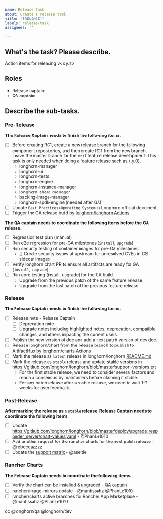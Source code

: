 ```yaml
---
name: Release task
about: Create a release task
title: "[RELEASE]"
labels: release/task
assignees: ''

---
```


## What's the task? Please describe.
Action items for releasing v<x.y.z>

## Roles
- Release captain: <!--responsible for RD efforts of release development and coordinating with QA captain-->
- QA captain: <!--responsible for coordinating QA efforts of release testing tasks-->

## Describe the sub-tasks.

### Pre-Release

**The Release Captain needs to finish the following items.**

- [ ] Before creating RC1, create a new release branch for the following component repositories, and then create RC1 from the new branch. Leave the master branch for the next feature release development (This task is only needed when doing a feature release such as x.y.0).
  - longhorn-manager
  - longhorn-ui
  - longhorn-tests
  - longhorn-engine
  - longhorn-instance-manager
  - longhorn-share-manager
  - backing-image-manager
  - longhorn-spdk-engine (needed after GA)
- [ ] Update `Best Practices>Operating System` in Longhorn official document.
- [ ] Trigger the GA release build by [longhorn/longhorn Actions](https://github.com/longhorn/longhorn)

**The QA captain needs to coordinate the following items before the GA release.**

- [ ] Regression test plan (manual)
- [ ] Run e2e regression for pre-GA milestones (`install`, `upgrade`) 
- [ ] Run security testing of container images for pre-GA milestones
  - [] Create security issues at upstream for unresolved CVEs in CSI sidecar images
- [ ] Verify longhorn chart PR to ensure all artifacts are ready for GA (`install`, `upgrade`)
- [ ] Run core testing (install, upgrade) for the GA build
  - Upgrade from the previous patch of the same feature release. 
  - Upgrade from the last patch of the previous feature release.
 
### Release

**The Release Captain needs to finish the following items.**

- [ ] Release note - Release Captain
  - [ ] Deprecation note
  - [ ] Upgrade notes including highlighted notes, deprecation, compatible changes, and others impacting the current users
- [ ] Publish the new version of doc and add a next patch version of dev doc.
- [ ] Release longhorn/chart from the release branch to publish to [ArtifactHub](https://artifacthub.io/packages/helm/longhorn/longhorn) by [longhorn/charts Actions](https://github.com/longhorn/charts)
- [ ] Mark the release as `latest` release in longhorn/longhorn [README.md](https://github.com/longhorn/longhorn)
- [ ] Mark the release as `stable` release and update stable versions in https://github.com/longhorn/longhorn/blob/master/support-versions.txt
  - For the first stable release, we need to consider several factors and reach a consensus by maintainers before claiming it stable. 
  - For any patch release after a stable release, we need to wait 1-2 weeks for user feedback.
### Post-Release

**After marking the release as a `stable` release, Release Captain needs to coordinate the following items**

- [ ] Update https://github.com/longhorn/longhorn/blob/master/deploy/upgrade_responder_server/chart-values.yaml  - @PhanLe1010 
- [ ] Add another request for the rancher charts for the next patch release - @rebeccazzzz  
- [ ] Update the [support matrix](https://www.suse.com/suse-longhorn/support-matrix/) - @asettle

### Rancher Charts

**The Release Captain needs to coordinate the following items.**

- [ ] Verify the chart can be installed & upgraded - QA captain
- [ ] rancher/image-mirrors update - @mantissahz @PhanLe1010
- [ ] rancher/charts active branches for Rancher App Marketplace - @mantissahz @PhanLe1010 

cc @longhorn/qa @longhorn/dev 
